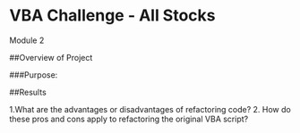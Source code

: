 # VBA Challenge - All Stocks
Module 2

##Overview of Project

###Purpose:

##Results

1.What are the advantages or disadvantages of refactoring code?
2. How do these pros and cons apply to refactoring the original VBA script?
